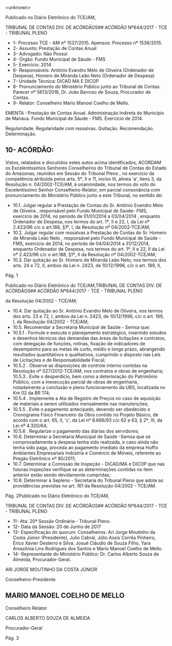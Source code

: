 &lt;unknown&gt;

Publicado  no  Diário Eletrônico do TCE/AM,

TRIBUNAL DE CONTAS DIV. DE  ACÓRDÃOS## ACÓRDÃO Nº644/2017 - TCE - TRIBUNAL PLENO

- 1- Processo TCE - AM nº 1537/2015. Apensos: Processo nº  1536/2015.
- 2- Assunto: Prestação de Contas Anual
- 3- Advogado: Não Possui
- 4- Órgão: Fundo Municipal de Sáude - FMS
- 5- Exercício: 2014
- 6- Responsáveis: Antônio Evandro  Melo de Oliveira (Ordenador de Despesa), Homero de Miranda Leão Neto (Ordenador de Despesa)
- 7- Unidade Técnica: DICAD MA E DICOP
- 8- Pronunciamento  do Ministério  Público  junto  ao Tribunal  de Contas: Parecer  nº 5613/2016, Dr. João Barroso de Souza, Procurador de Contas.
- 9- Relator: Conselheiro Mario Manoel Coelho de Mello.

EMENTA : Prestação de Contas Anual. Administração  Indireta  do Município  de Manaus. Fundo  Municipal  de  Sáude  -  FMS.  Exercício  de 2014.

Regularidade. Regularidade com ressalvas. Quitação. Recomendação. Determinação.

## 10-  ACÓRDÃO:

Vistos, relatados e discutidos estes autos acima identificados, ACORDAM os Excelentíssimos Senhores Conselheiros do Tribunal de Contas do Estado do Amazonas, reunidos em Sessão do Tribunal Pleno , no exercício da competência atribuída pelos arts. 5º, II e 11, inciso III, alínea 'a', itens 3, da Resolução  n.  04/2002-TCE/AM, à unanimidade, nos  termos  do  voto  do  Excelentíssimo  Senhor  Conselheiro-Relator,  em parcial consonância com pronunciamento do Ministério Público junto a este Tribunal, no sentido de:

- 10.1. Julgar regular a Prestação de Contas do Sr. Antônio Evandro Melo de  Oliveira , responsável  pelo Fundo  Municipal  de  Saúde-  FMS, exercício de  2014, no período de 01/01/2014 a 03/04/2014 ,  enquanto Ordenador  de  Despesa,  nos  termos  do  art.  1º,  II  e  22,  I,  da  Lei  nº 2.423/96 c/c o art.188, §1º, I, da Resolução nº 04/2002-TCE/AM;
- 10.2. Julgar regular com ressalvas a Prestação de Contas do Sr. Homero de Miranda Leão Neto , responsável pelo Fundo Municipal de Saúde -  FMS, exercício  de  2014,  no  período  de 04/04/2014  a  31/12/2014, enquanto Ordenador de Despesa, nos termos do art. 1º, II e 22,  II da Lei nº 2.423/96 c/c o art.188, §1º, II da Resolução nº 04/2002-TCE/AM;
- 10.3. Dar quitação ao  Sr.  Homero de  Miranda Leão  Neto,  nos termos dos arts. 24 e 72, II, ambos da Lei n. 2423, de 10/12/1996, c/c o art. 189, II,

Pág. 1

Publicado  no  Diário Eletrônico do TCE/AM,TRIBUNAL DE CONTAS DIV. DE  ACÓRDÃOS## ACÓRDÃO Nº644/2017 - TCE - TRIBUNAL PLENO

da Resolução 04/2002 - TCE/AM;

- 10.4. Dar quitação ao Sr. Antônio Evandro Melo de Oliveira, nos termos dos arts. 23 e 72, I, ambos da Lei n. 2423, de 10/12/1996, c/c o art. 189, I, da Resolução 04/2002 - TCE/AM;
- 10.5.  Recomendar a Secretaria Municipal de Saúde - Semsa que:
- 10.5.1 . Formule e execute o planejamento estratégico, inserindo estudos e desenhos técnicos das demandas das áreas de licitações e contratos, com delegação de funções, rotinas, fixação de indicadores de desempenho para as metas de curto, médio e longo prazo, abrangendo resultados quantitativos e qualitativos, cumprindo o disposto nas Leis de Licitações e de Responsabilidade Fiscal;
- 10.5.2 . Observe as disposições de controle interno contidas na Resolução nº 027/2012-TCE/AM, nos contratos e obras de engenharia; 10.5.3 .  Evite  o  desperdício,  bem  como  a  deterioração  do  Patrimônio Público, com a inexecução parcial de obras de engenharia, notadamente a conclusão e pleno funcionamento da UBS, localizada no Km 02 da BR 174;
- 10.5.4 . Implemente a Ata de Registro de Preços no caso de aquisição de materiais a serem utilizados mensalmente nas manutenções;
- 10.5.5 . Evite o pagamento antecipado, devendo  ser  obedecido  o Cronograma  Físico  Financeiro  da  Obra  contido  no  Projeto  Básico,  de acordo com o art. 65, II, 'c', da Lei nº 8.666/93 c/c 62 e 63, § 2º, III, da Lei nº 4.320/64;
- 10.5.6 . Regularize o pagamento das diárias dos servidores;
- 10.6. Determinar a Secretaria Municipal de Saúde -Semsa  que  se comprovadamente a despesa tenha sido realizada, e caso ainda não tenha  sido  paga,  proceda  ao  pagamento  imediato  da  empresa  Huffix Ambientes Empresariais Indústria e Comércio de Móveis, referente ao Pregão Eletrônico nº 80/2011;
- 10.7. Determinar a  Comissão de  Inspeção  - DICAD/MA e DICOP que nas futuras  inspeções  verifique  se  as  determinações  contidas  no  item anterior estão sendo devidamente cumpridas;
- 10.8. Determinar à  Sepleno  -  Secretaria  do  Tribunal  Pleno  que  adote  as providências previstas no art. 161 da Resolução 04/2002 - TCE/AM.

Pág. 2Publicado  no  Diário Eletrônico do TCE/AM,

TRIBUNAL DE CONTAS DIV. DE  ACÓRDÃOS## ACÓRDÃO Nº644/2017 - TCE - TRIBUNAL PLENO

- 11-  Ata: 20ª Sessão Ordinária - Tribunal Pleno.
- 12-  Data da Sessão: 20 de Junho de 2017
- 13-  Especificação  do  quorum: Conselheiros: Ari Jorge  Moutinho  da  Costa  Júnior (Presidente), Julio Cabral,  Júlio Assis Corrêa Pinheiro,  Érico Xavier Desterro e Silva, Josué  Cláudio  de  Souza  Filho,  Yara  Amazônia  Lins  Rodrigues  dos  Santos  e  Mario Manoel Coelho de Mello.
- 14-  Representante  do  Ministério  Público: Dr. Carlos  Alberto  Souza  de Almeida, Procurador-Geral.

ARI JORGE MOUTINHO DA COSTA JÚNIOR

Conselheiro-Presidente

## MARIO MANOEL COELHO DE MELLO

Conselheiro Relator

CARLOS ALBERTO SOUZA DE ALMEIDA

Procurador-Geral

Pág. 3